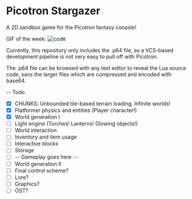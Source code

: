 Picotron Stargazer
==================

A 2D sandbox game for the Picotron fantasy console!

GIF of the week:
![code](https://github.com/user-attachments/assets/87e9221a-ed9d-4b0a-a052-83cab7eb17f1)

Currently, this repository only includes the .p64 file, as a VCS-based development pipeline is not very easy to pull off with Picotron.

The .p64 file can be browsed with any text editor to reveal the Lua source code, sans the larger files which are compressed and encoded with base64. 

-- Todo
- [x] CHUNKS: Unbounded tile-based terrain loading. Infinite worlds!
- [x] Platformer physics and entities (Player character!)
- [x] World generation I
- [ ] Light engine (Torches! Lanterns! Glowing objects!)
- [ ] World interaction
- [ ] Inventory and item usage
- [ ] Interactive blocks
- [ ] Storage
- [ ] -- Gameplay goes here --
- [ ] World generation II
- [ ] Final control scheme?
- [ ] Lore?
- [ ] Graphics?
- [ ] OST?
